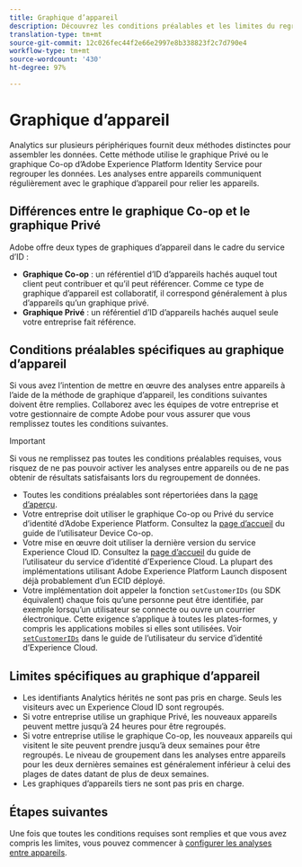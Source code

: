 ```yaml
---
title: Graphique d’appareil
description: Découvrez les conditions préalables et les limites du regroupement de données à l’aide du graphique d’appareil.
translation-type: tm+mt
source-git-commit: 12c026fec44f2e66e2997e8b338823f2c7d790e4
workflow-type: tm+mt
source-wordcount: '430'
ht-degree: 97%

---
```



# Graphique d’appareil

Analytics sur plusieurs périphériques fournit deux méthodes distinctes pour assembler les données. Cette méthode utilise le graphique Privé ou le graphique Co-op d’Adobe Experience Platform Identity Service pour regrouper les données. Les analyses entre appareils communiquent régulièrement avec le graphique d’appareil pour relier les appareils.

## Différences entre le graphique Co-op et le graphique Privé

Adobe offre deux types de graphiques d’appareil dans le cadre du service d’ID :

* **Graphique Co-op** : un référentiel d’ID d’appareils hachés auquel tout client peut contribuer et qu’il peut référencer. Comme ce type de graphique d’appareil est collaboratif, il correspond généralement à plus d’appareils qu’un graphique privé.
* **Graphique Privé** : un référentiel d’ID d’appareils hachés auquel seule votre entreprise fait référence.

## Conditions préalables spécifiques au graphique d’appareil

Si vous avez l’intention de mettre en œuvre des analyses entre appareils à l’aide de la méthode de graphique d’appareil, les conditions suivantes doivent être remplies. Collaborez avec les équipes de votre entreprise et votre gestionnaire de compte Adobe pour vous assurer que vous remplissez toutes les conditions suivantes.

>[!IMPORTANT]
>
>Si vous ne remplissez pas toutes les conditions préalables requises, vous risquez de ne pas pouvoir activer les analyses entre appareils ou de ne pas obtenir de résultats satisfaisants lors du regroupement de données.

* Toutes les conditions préalables sont répertoriées dans la [page d’aperçu](overview.md).
* Votre entreprise doit utiliser le graphique Co-op ou Privé du service d’identité d’Adobe Experience Platform. Consultez la [page d’accueil](https://docs.adobe.com/content/help/fr-FR/device-co-op/using/home.html) du guide de l’utilisateur Device Co-op.
* Votre mise en œuvre doit utiliser la dernière version du service Experience Cloud ID. Consultez la [page d’accueil](https://docs.adobe.com/content/help/fr-FR/id-service/using/home.html) du guide de l’utilisateur du service d’identité d’Experience Cloud. La plupart des implémentations utilisant Adobe Experience Platform Launch disposent déjà probablement d’un ECID déployé.
* Votre implémentation doit appeler la fonction `setCustomerIDs` (ou SDK équivalent) chaque fois qu’une personne peut être identifiée, par exemple lorsqu’un utilisateur se connecte ou ouvre un courrier électronique. Cette exigence s’applique à toutes les plates-formes, y compris les applications mobiles si elles sont utilisées. Voir [`setCustomerIDs`](https://docs.adobe.com/content/help/fr-FR/id-service/using/id-service-api/methods/setcustomerids.html) dans le guide de l’utilisateur du service d’identité d’Experience Cloud.

## Limites spécifiques au graphique d’appareil

* Les identifiants Analytics hérités ne sont pas pris en charge. Seuls les visiteurs avec un Experience Cloud ID sont regroupés.
* Si votre entreprise utilise un graphique Privé, les nouveaux appareils peuvent mettre jusqu’à 24 heures pour être regroupés.
* Si votre entreprise utilise le graphique Co-op, les nouveaux appareils qui visitent le site peuvent prendre jusqu’à deux semaines pour être regroupés. Le niveau de groupement dans les analyses entre appareils pour les deux dernières semaines est généralement inférieur à celui des plages de dates datant de plus de deux semaines.
* Les graphiques d’appareils tiers ne sont pas pris en charge.

## Étapes suivantes

Une fois que toutes les conditions requises sont remplies et que vous avez compris les limites, vous pouvez commencer à [configurer les analyses entre appareils](setup.md).

